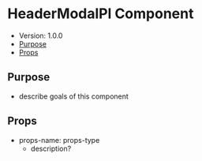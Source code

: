 # HeaderModalPl Component
- Version: 1.0.0
- [Purpose](#purpose)
- [Props](#props)

## Purpose
- describe goals of this component

## Props
- props-name: props-type
  - description?